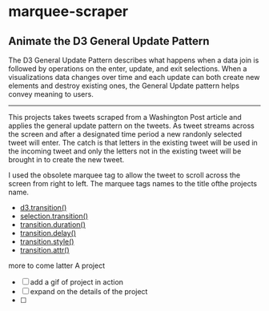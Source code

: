 # marquee-scraper

## Animate the D3 General Update Pattern

The D3 General Update Pattern describes what happens when a data join is followed by operations on the enter, update, and exit selections. When a visualizations data changes over time and each update can both create new elements and destroy existing ones, the General Update pattern helps convey meaning to users. 

---

This projects takes tweets scraped from a Washington Post article and applies the general update pattern on the tweets. As tweet streams across the screen and after a designated time period a new randonly selected tweet will enter. The catch is that letters in the existing tweet will be used in the incoming tweet and only the letters not in the existing tweet will be brought in to create the new tweet. 

I used the obsolete marquee tag to allow the tweet to scroll across the screen from right to left. The marquee tags names to the title ofthe projects name.

- [d3.transition()](https://github.com/d3/d3-transition#transition)
- [selection.transition()](https://github.com/d3/d3-transition#selection_transition)
- [transition.duration()](https://github.com/d3/d3-transition#transition_duration)
- [transition.delay()](https://github.com/d3/d3-transition#transition_delay)
- [transition.style()](https://github.com/d3/d3-transition#transition_style)
- [transition.attr()](https://github.com/d3/d3-transition#transition_attr)

more to come latter A project

- [ ]  add a gif of project in action
- [ ] expand on the details of the project
- [ ] 
